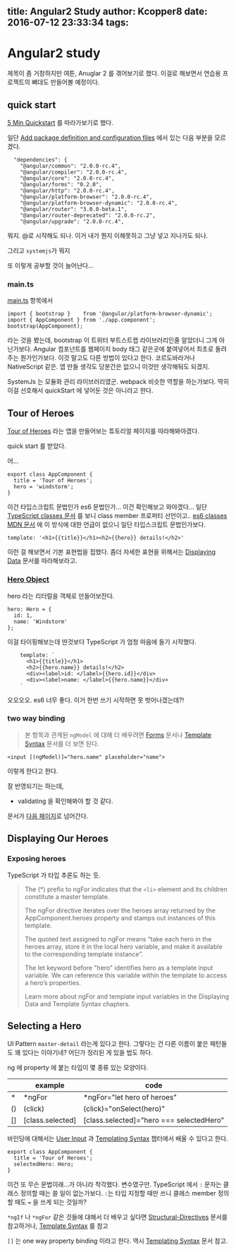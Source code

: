 title: Angular2 Study
author: Kcopper8
date: 2016-07-12 23:33:34
tags:
---
# Angular2 study
제목이 좀 거창하지만 여튼, Anuglar 2 를 겪어보기로 했다. 이걸로 해보면서 연습용 프로젝트의 뼈대도 만들어볼 예정이다.



## quick start
[5 Min Quickstart](https://angular.io/docs/ts/latest/quickstart.html) 를 따라가보기로 했다.

일단 [Add package definition and configuration files](https://angular.io/docs/ts/latest/quickstart.html#!#add-config-files) 에서 있는 다음 부분을 모르겠다.

```
  "dependencies": {
    "@angular/common": "2.0.0-rc.4",
    "@angular/compiler": "2.0.0-rc.4",
    "@angular/core": "2.0.0-rc.4",
    "@angular/forms": "0.2.0",
    "@angular/http": "2.0.0-rc.4",
    "@angular/platform-browser": "2.0.0-rc.4",
    "@angular/platform-browser-dynamic": "2.0.0-rc.4",
    "@angular/router": "3.0.0-beta.1",
    "@angular/router-deprecated": "2.0.0-rc.2",
    "@angular/upgrade": "2.0.0-rc.4",
```
뭐지. @로 시작해도 되나. 이거 내가 뭔지 이해못하고 그냥 넣고 지나가도 되나.

그리고 `systemjs`가 뭐지

또 이렇게 공부할 것이 늘어난다...

### main.ts
[main.ts](https://angular.io/docs/ts/latest/quickstart.html#!#main) 항목에서

```
import { bootstrap }    from '@angular/platform-browser-dynamic';
import { AppComponent } from './app.component';
bootstrap(AppComponent);
```

라는 것을 봤는데, bootstrap 이 트위터 부트스트랩 라이브러리인줄 알았더니 그게 아닌가보다. Angular 컴포넌트를 웹페이지 body 태그 같은곳에 붙여넣어서 최초로 돌려주는 뭔가인가보다. 이것 말고도 다른 방법이 있다고 한다. 코르도바라거나 NativeScript 같은. 앱 만들 생각도 당분간은 없으니 이것만 생각해둬도 되겠지.

SystemJs 는 모듈화 관리 라이브러리였군. webpack 비슷한 역할을 하는가보다. 딱히 이걸 선호해서 quickStart 에 넣어둔 것은 아니라고 한다.

## Tour of Heroes
[Tour of Heroes](https://angular.io/docs/ts/latest/tutorial/) 라는 앱을 만들어보는 튜토리얼 페이지를 따라해봐야겠다.

quick start 를 받았다.

어...
```
export class AppComponent {
  title = 'Tour of Heroes';
  hero = 'windstorm';
}
```
이건 타입스크립트 문법인가 es6 문법인가... 이건 확인해보고 와야겠다...
일단 [TypeScript classes 문서](https://www.typescriptlang.org/docs/handbook/classes.html) 를 보니 class member 프로퍼티 선언이고.. [es6 classes MDN 문서](https://developer.mozilla.org/en-US/docs/Web/JavaScript/Reference/Classes) 에 이 방식에 대한 언급이 없으니 일단 타입스크립트 문법인가보다. 

```
template: '<h1>{{title}}</h1><h2>{{hero}} details!</h2>'
```
이런 걸 해보면서 기본 표현법을 접했다. 좀더 자세한 표현을 위해서는 [Displaying Data](https://angular.io/docs/ts/latest/guide/displaying-data.html) 문서를 따라해보라고.

### [Hero Object](https://angular.io/docs/ts/latest/tutorial/toh-pt1.html#!#hero-object)

hero 라는 리터럴을 객체로 만들어보잔다.

```
hero: Hero = {
  id: 1,
  name: 'Windstorm'
};
```
이걸 타이핑해보는데 딴것보다 TypeScript 가 엄청 마음에 들기 시작했다.

```
	template: `
      <h1>{{title}}</h1>
      <h2>{{hero.name}} details!</h2>
      <div><label>id: </label>{{hero.id}}</div>
      <div><label>name: </label>{{hero.name}}</div>
    `
```

오오오오. es6 너무 좋다. 이거 한번 쓰기 시작하면 못 벗어나겠는데?!



### two way binding
> 본 항목과 관계된 `ngModel` 에 대해 더 배우려면 [Forms](https://angular.io/docs/ts/latest/guide/forms.html#!#ngModel) 문서나 [Template Syntax](https://angular.io/docs/ts/latest/guide/template-syntax.html#!#ngModel) 문서를 더 보면 된다.
    
```
<input [(ngModel)]="hero.name" placeholder="name">
```

이렇게 한다고 한다.

잘 반영되기는 하는데,

- validating 을 확인해봐야 할 것 같다.


문서가 [다음 페이지](https://angular.io/docs/ts/latest/tutorial/toh-pt2.html)로 넘어간다.

## Displaying Our Heroes
### Exposing heroes
TypeScript 가 타입 추론도 하는 듯.



> The (*) prefix to ngFor indicates that the `<li>` element and its children constitute a master template.
> 
> The ngFor directive iterates over the heroes array returned by the AppComponent.heroes property and stamps out instances of this template.
> 
> The quoted text assigned to ngFor means “take each hero in the heroes array, store it in the local hero variable, and make it available to the corresponding template instance”.
>  
> The let keyword before "hero" identifies hero as a template input variable. We can reference this variable within the template to access a hero’s properties.
>  
> Learn more about ngFor and template input variables in the Displaying Data and Template Syntax chapters.





## Selecting a Hero
UI Pattern `master-detail` 라는게 있다고 한다. 그렇다는 건 다른 이름이 붙은 패턴들도 꽤 있다는 이야기네? 어딘가 정리된 게 있을 법도 하다.

ng 에 property 에 붙는 타입이 몇 종류 있는 모양이다.

|         | example           | code  |
|---------------|---------------|-------|
| *     | *ngFor | *ngFor="let hero of heroes" |
| ()      | (click)      |   (click)="onSelect(hero)" |
| []      | [class.selected]      |   [class.selected]="hero === selectedHero" |

바인딩에 대해서는 [User Input](https://angular.io/docs/ts/latest/guide/user-input.html) 과 [Templating Syntax](https://angular.io/docs/ts/latest/guide/template-syntax.html#!#event-binding) 챕터에서 배울 수 있다고 한다.


```
export class AppComponent {
  title = 'Tour of Heroes';
  selectedHero: Hero;
}
```

이건 또 무슨 문법이래...가 아니라 착각했다. 변수였구만. TypeScript 에서 `:` 문자는 클래스 정의할 때는 쓸 일이 없는가보다. `:`는 타입 지정할 때만 쓰니 클래스 member 정의할 때도 `=` 을 쓰게 되는 것일까?

`*ngIf` 나 `*ngFor` 같은 것들에 대해서 더 배우고 싶다면 [Structural-Directives](https://angular.io/docs/ts/latest/guide/structural-directives.html) 문서를 참고하거나, [Template Syntax](https://angular.io/docs/ts/latest/guide/template-syntax.html#!#directives) 를 참고

`[]` 는 one way property binding 이라고 한다. 역시 [Templating Syntax](https://angular.io/docs/ts/latest/guide/template-syntax.html#!#property-binding) 문서 참고.
